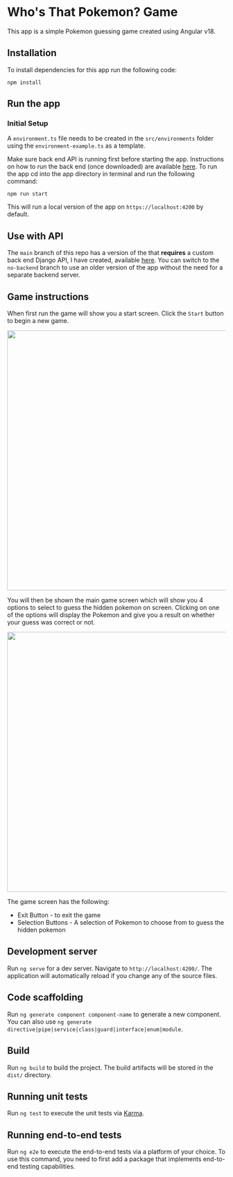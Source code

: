 # Who's That Pokemon? Game

This app is a simple Pokemon guessing game created using Angular v18.

## Installation 
To install dependencies for this app run the following code:

`npm install`

## Run the app

### Initial Setup
A `environment.ts` file needs to be created in the `src/environments` folder using the `environment-example.ts` as a template.

Make sure back end API is running first before starting the app. Instructions on how to run the back end (once downloaded) are available [here](https://github.com/ashmanq/pokemon-api).
To run the app cd into the app directory in terminal and run the following command:

`npm run start`

This will run a local version of the app on `https://localhost:4200` by default.

## Use with API

The `main` branch of this repo has a version of the that **requires** a custom back end Django API, I have created, available [here](https://github.com/ashmanq/pokemon-api). You can switch to the `no-backend` branch to use an older version of the app without the need for a separate backend server.

## Game instructions

When first run the game will show you a start screen. Click the `Start` button to begin a new game.

<p align="center">
    <image width="600px" height="600px" src="/images/startScreen.png">
</p>

You will then be shown the main game screen which will show you 4 options to select to guess the hidden pokemon on screen. Clicking on one of the options will display the Pokemon and give you a result on whether your guess was correct or not.

<p align="center">
    <image width="600px" height="600px" src="/images/gameScreen.png">
</p>

The game screen has the following:
- Exit Button - to exit the game
- Selection Buttons - A selection of Pokemon to choose from to guess the hidden pokemon

## Development server

Run `ng serve` for a dev server. Navigate to `http://localhost:4200/`. The application will automatically reload if you change any of the source files.

## Code scaffolding

Run `ng generate component component-name` to generate a new component. You can also use `ng generate directive|pipe|service|class|guard|interface|enum|module`.

## Build

Run `ng build` to build the project. The build artifacts will be stored in the `dist/` directory.

## Running unit tests

Run `ng test` to execute the unit tests via [Karma](https://karma-runner.github.io).

## Running end-to-end tests

Run `ng e2e` to execute the end-to-end tests via a platform of your choice. To use this command, you need to first add a package that implements end-to-end testing capabilities.
